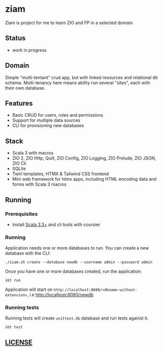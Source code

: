 # ziam

Ziam is project for me to learn ZIO and FP in a selected domain. 

## Status

* work in progress

## Domain

Simple "multi-tentant" crud app, but with linked resources and relational db schema. Multi-tenancy here means ability run several "sites", each with their own database.

## Features

* Basic CRUD for users, roles and permissions
* Support for multiple data sources 
* CLI for provisioning new databases

## Stack 

* Scala 3 with macros
* ZIO 2, ZIO Http, Quill, ZIO Config, ZIO Logging, ZIO Prelude, ZIO JSON, ZIO Cli
* SQLite
* Twirl templates, HTMX & Tailwind CSS frontend
* Mini web framework for htmx apps, including HTML encoding data and forms with Scala 3 macros 

## Running

### Prerequisites

* Install [Scala 3.3+](https://www.scala-lang.org/download/) and cli tools with coursier

### Running

Application needs one or more databases to run. You can create a new database with the CLI:

```shell
./ziam.sh create --database newdb --username admin --password admin
```

Once you have one or more databases created, run the application:

```shell
sbt run
```

Application will start on `http://localhost:8080/<dbname-without-extension>`, i.e [http://localhost:8080/newdb](http://localhost:8080/newdb)

### Running tests

Running tests will create `unittest.db` database and run tests against it. 

```shell
sbt test
```

## [LICENSE](LICENSE)

